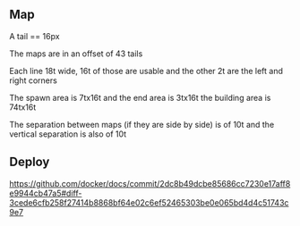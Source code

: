 ## Map

A tail == 16px

The maps are in an offset of 43 tails

Each line 18t wide, 16t of those are usable and the other 2t are the left and right corners

The spawn area is 7tx16t and the end area is 3tx16t the building area is 74tx16t

The separation between maps (if they are side by side) is of 10t and the vertical separation is also of 10t

## Deploy

https://github.com/docker/docs/commit/2dc8b49dcbe85686cc7230e17aff8e9944cb47a5#diff-3cede6cfb258f27414b8868bf64e02c6ef52465303be0e065bd4d4c51743c9e7
